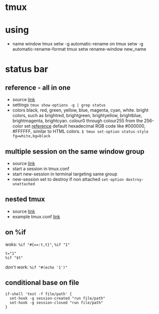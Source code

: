 # tmux

# using

* name window
tmux setw -g automatic-rename on
tmux setw -g automatic-rename-format
tmux setw rename-window new_name


# status bar

## reference - all in one
* source [link](https://arcolinux.com/everything-you-need-to-know-about-tmux-status-bar/)
* settings `tmux show-options -g | grep status`
* colors
  black, red, green, yellow, blue, magenta, cyan, white.
  bright colors, such as brightred, brightgreen, brightyellow, brightblue, brightmagenta, brightcyan.
  colour0 through colour255 from the 256-color set [reference](https://jonasjacek.github.io/colors/)
  default
  hexadecimal RGB code like #000000, #FFFFFF, similar to HTML colors.
  `$ tmux set-option status-style fg=white,bg=black`

## multiple session on the same window group
* source [link](https://gist.github.com/chakrit/5004006)
* start a session in tmux.conf
* start new-session in terminal targeting same group
* new-session set to destroy if non attached `set-option destroy-unattached`

## nested tmux
* source [link](https://www.freecodecamp.org/news/tmux-in-practice-local-and-nested-remote-tmux-sessions-4f7ba5db8795/)
* example tmux.conf [link](https://github.com/samoshkin/tmux-config/blob/master/tmux/tmux.conf)

## on %if
woks: `%if "#{==:t,t}"`, `%if "1"`
```
t="1"
%if "$t"
```
don't work: `%if "#(echo '1')"`

## conditional base on file
```
if-shell 'test -f file/path' {
  set-hook -g session-created "run file/path"
  set-hook -g session-closed "run file/path"
}
```
